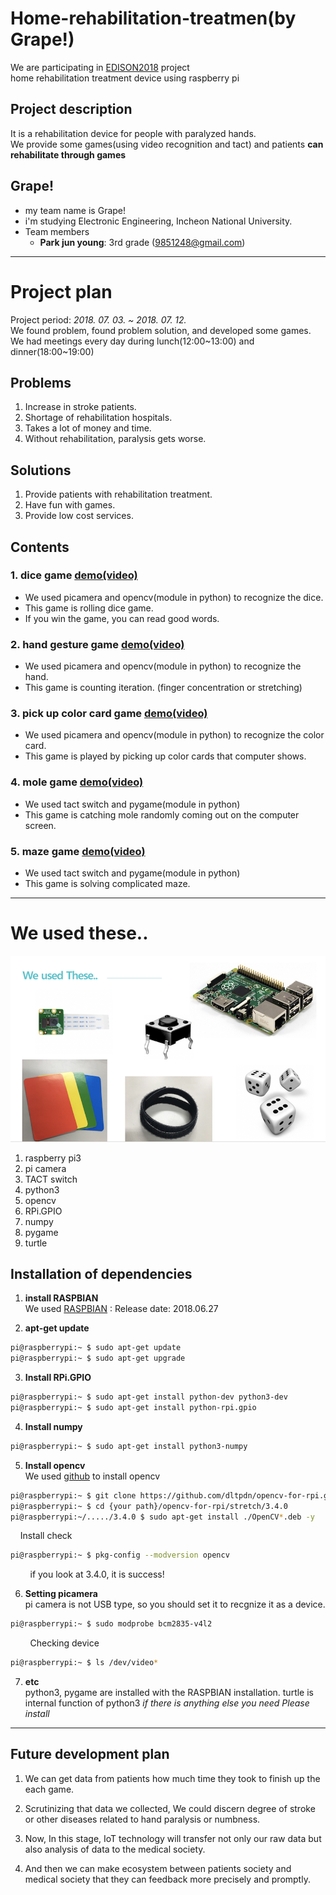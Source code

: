 # Home-rehabilitation-treatmen(by Grape!)
We are participating in [EDISON2018](https://github.com/ys7yoo/Edison2018) project  
home rehabilitation treatment device using raspberry pi  

## Project description 
It is a rehabilitation device for people with paralyzed hands.  
We provide some games(using video recognition and tact) and patients __can rehabilitate through games__

## Grape!
+ my team name is Grape!
+ i'm studying Electronic Engineering, Incheon National University.
+ Team members
  - __Park jun young__: 3rd grade (9851248@gmail.com)
***


# Project plan
Project period: _2018. 07. 03. \~ 2018. 07. 12._  
We found problem, found problem solution, and developed some games.  
We had meetings every day during lunch(12:00\~13:00) and dinner(18:00\~19:00)  
## Problems
1. Increase in stroke patients.
2. Shortage of rehabilitation hospitals.
3. Takes a lot of money and time.
4. Without rehabilitation, paralysis gets worse.

## Solutions
1. Provide patients with rehabilitation treatment.
2. Have fun with games.
3. Provide low cost services.

## Contents
### 1. __dice game__ [demo(video)](https://youtu.be/E8Xhtr497l8)
  + We used picamera and opencv(module in python) to recognize the dice.
  + This game is rolling dice game.
  + If you win the game, you can read good words.

### 2. __hand gesture game__ [demo(video)](https://youtu.be/IvRqTmsWWxw)
  + We used picamera and opencv(module in python) to recognize the hand.
  + This game is counting iteration. (finger concentration or stretching)
 
### 3. __pick up color card game__ [demo(video)](https://youtu.be/Pj2LsNEUcCA)
  + We used picamera and opencv(module in python) to recognize the color card.
  + This game is played by picking up color cards that computer shows. 

### 4. __mole game__ [demo(video)](https://youtu.be/GB_V4lXnMM8)
  + We used tact switch and pygame(module in python)
  + This game is catching mole randomly coming out on the computer screen.

### 5. __maze game__ [demo(video)](https://youtu.be/EF00FUXciWk)
  + We used tact switch and pygame(module in python)
  + This game is solving complicated maze.
***


# We used these..
![Alt text](./images/using.png)
1. raspberry pi3
2. pi camera
3. TACT switch
4. python3
5. opencv
5. RPi.GPIO
6. numpy
7. pygame
8. turtle

## Installation of dependencies
1. __install RASPBIAN__   
  We used [RASPBIAN](https://www.raspberrypi.org/downloads/raspbian/) : Release date: 2018.06.27


2. __apt-get update__  
  ```bash
  pi@raspberrypi:~ $ sudo apt-get update
  pi@raspberrypi:~ $ sudo apt-get upgrade
  ```


3. __Install RPi.GPIO__  
  ```bash
  pi@raspberrypi:~ $ sudo apt-get install python-dev python3-dev
  pi@raspberrypi:~ $ sudo apt-get install python-rpi.gpio
  ```


4. __Install numpy__  
  ```bash
  pi@raspberrypi:~ $ sudo apt-get install python3-numpy
  ```


5. __Install opencv__  
  We used [github](https://github.com/dltpdn/opencv-for-rpi.git) to install opencv
  ```bash
  pi@raspberrypi:~ $ git clone https://github.com/dltpdn/opencv-for-rpi.git
  pi@raspberrypi:~ $ cd {your path}/opencv-for-rpi/stretch/3.4.0
  pi@raspberrypi:~/...../3.4.0 $ sudo apt-get install ./OpenCV*.deb -y
  ```
  
  &nbsp;&nbsp;&nbsp;&nbsp;Install check
  ```bash
  pi@raspberrypi:~ $ pkg-config --modversion opencv
  ```
  &nbsp;&nbsp;&nbsp;&nbsp;&nbsp;&nbsp;&nbsp;&nbsp;if you look at 3.4.0, it is success!


6. __Setting picamera__  
  pi camera is not USB type, so you should set it to recgnize it as a device.
  ```bash
  pi@raspberrypi:~ $ sudo modprobe bcm2835-v4l2
  ```

  &nbsp;&nbsp;&nbsp;&nbsp;&nbsp;&nbsp;&nbsp;&nbsp;Checking device
  ```bash
  pi@raspberrypi:~ $ ls /dev/video*
  ```


7. __etc__  
  python3, pygame are installed with the RASPBIAN installation.
  turtle is internal function of python3
  _if there is anything else you need Please install_
***


## Future development plan
1. We can get data from patients how much time they took to finish up the each game.  

2. Scrutinizing that data we collected, We could discern degree of stroke or other diseases related to 
hand paralysis or numbness. 

3. Now, In this stage, IoT technology will transfer not only our raw data but also analysis of data to the
medical society.  

4. And then we can make ecosystem between patients society and medical society that they can feedback
more precisely and promptly.
